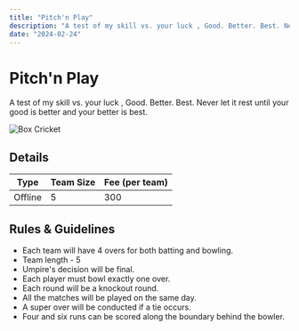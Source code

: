 ```yaml
---
title: "Pitch'n Play"
description: "A test of my skill vs. your luck , Good. Better. Best. Never let it rest until your good is better and your better is best."
date: "2024-02-24"
---
```


# Pitch'n Play

A test of my skill vs. your luck , Good. Better. Best. Never let it rest until your good is better and your better is best.

<img src="/posters/2023/23.png" alt="Box Cricket" class="w-full lg:w-96 mx-auto object-cover" />

## Details

| Type    | Team Size   | Fee (per team) |
| ------- | ----------- | -------------- |
| Offline | 5           | 300            |

## Rules & Guidelines

-   Each team will have 4 overs for both batting and bowling.
-   Team length - 5
-   Umpire's decision will be final.
-   Each player must bowl exactly one over.
-   Each round will be a knockout round.
-   All the matches will be played on the same day.
-   A super over will be conducted if a tie occurs.
-   Four and six runs can be scored along the boundary behind the bowler.